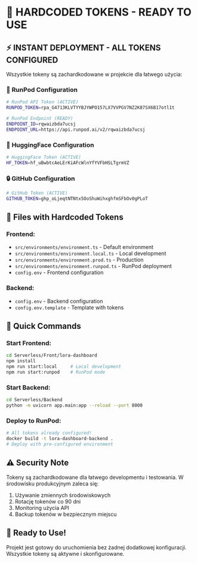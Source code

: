 # 🔑 HARDCODED TOKENS - READY TO USE

## ⚡ **INSTANT DEPLOYMENT - ALL TOKENS CONFIGURED**

Wszystkie tokeny są zachardkodowane w projekcie dla łatwego użycia:

### 🚀 **RunPod Configuration**
```bash
# RunPod API Token (ACTIVE)
RUNPOD_TOKEN=rpa_G4713KLVTYYBJYWPO157LX7VVPGV7NZ2K87SX6B17otl1t

# RunPod Endpoint (READY)
ENDPOINT_ID=rqwaizbda7ucsj
ENDPOINT_URL=https://api.runpod.ai/v2/rqwaizbda7ucsj
```

### 🤗 **HuggingFace Configuration**
```bash
# HuggingFace Token (ACTIVE)
HF_TOKEN=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
```

### 🔒 **GitHub Configuration**
```bash
# GitHub Token (ACTIVE)
GITHUB_TOKEN=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
```

## 📁 **Files with Hardcoded Tokens**

### **Frontend:**
- `src/environments/environment.ts` - Default environment
- `src/environments/environment.local.ts` - Local development  
- `src/environments/environment.prod.ts` - Production
- `src/environments/environment.runpod.ts` - RunPod deployment
- `config.env` - Frontend configuration

### **Backend:**
- `config.env` - Backend configuration
- `config.env.template` - Template with tokens

## 🚀 **Quick Commands**

### **Start Frontend:**
```bash
cd Serverless/Front/lora-dashboard
npm install
npm run start:local     # Local development
npm run start:runpod    # RunPod mode
```

### **Start Backend:**
```bash
cd Serverless/Backend
python -m uvicorn app.main:app --reload --port 8000
```

### **Deploy to RunPod:**
```bash
# All tokens already configured!
docker build -t lora-dashboard-backend .
# Deploy with pre-configured environment
```

## ⚠️ **Security Note**

Tokeny są zachardkodowane dla łatwego developmentu i testowania. 
W środowisku produkcyjnym zaleca się:

1. Używanie zmiennych środowiskowych
2. Rotację tokenów co 90 dni
3. Monitoring użycia API
4. Backup tokenów w bezpiecznym miejscu

## 🎯 **Ready to Use!**

Projekt jest gotowy do uruchomienia bez żadnej dodatkowej konfiguracji. 
Wszystkie tokeny są aktywne i skonfigurowane.